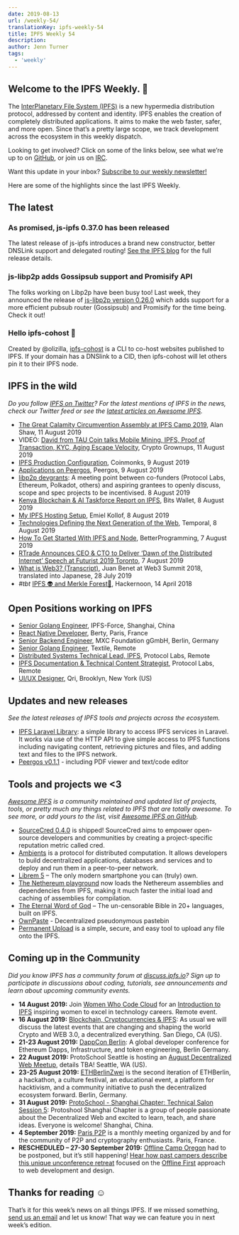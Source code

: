 ```yaml
---
date: 2019-08-13
url: /weekly-54/
translationKey: ipfs-weekly-54
title: IPFS Weekly 54
description:
author: Jenn Turner
tags:
  - 'weekly'
---
```


## Welcome to the IPFS Weekly. 👋

The [InterPlanetary File System (IPFS)](https://ipfs.io/) is a new hypermedia distribution protocol, addressed by content and identity. IPFS enables the creation of completely distributed applications. It aims to make the web faster, safer, and more open. Since that’s a pretty large scope, we track development across the ecosystem in this weekly dispatch.

Looking to get involved? Click on some of the links below, see what we’re up to on [GitHub](https://github.com/ipfs), or join us on [IRC](https://riot.im/app/#/room/#ipfs:matrix.org).

Want this update in your inbox? [Subscribe to our weekly newsletter!](http://eepurl.com/gL2Pi5)

Here are some of the highlights since the last IPFS Weekly.

## The latest

### As promised, js-ipfs 0.37.0 has been released

The latest release of js-ipfs introduces a brand new constructor, better DNSLink support and delegated routing! [See the IPFS blog](https://blog.ipfs.io/2019-08-06-js-ipfs-0-37/) for the full release details.

### js-libp2p adds Gossipsub support and Promisify API

The folks working on Libp2p have been busy too! Last week, they announced the release of [js-libp2p version 0.26.0](https://blog.ipfs.io/2019-08-07-js-libp2p-0-26/) which adds support for a more efficient pubsub router (Gossipsub) and Promisify for the time being. Check it out!

### Hello ipfs-cohost 👋

Created by @olizilla, [ipfs-cohost](https://github.com/olizilla/ipfs-cohost#ipfs-cohost-) is a CLI to co-host websites published to IPFS. If your domain has a DNSlink to a CID, then ipfs-cohost will let others pin it to their IPFS node.

## IPFS in the wild

_Do you follow [IPFS on Twitter](https://twitter.com/IPFSbot)? For the latest mentions of IPFS in the news, check our Twitter feed or see the [latest articles on Awesome IPFS](https://awesome.ipfs.io/articles/)._

- [The Great Calamity Circumvention Assembly at IPFS Camp 2019](https://ipfs.io/blog/2019-08-12-great-calamity-circumvention-assembly-at-ipfs-camp/), Alan Shaw, 11 August 2019
- VIDEO: [David from TAU Coin talks Mobile Mining, IPFS, Proof of Transaction, KYC, Aging Escape Velocity](https://www.youtube.com/watch?time_continue=4&v=8atG0zW50Uo), Crypto Grownups, 11 August 2019
- [IPFS Production Configuration](https://medium.com/coinmonks/ipfs-production-configuration-57121f0daab2), Coinmonks, 9 August 2019
- [Applications on Peergos](https://peergos.org/blog#applications_on_peergos_august_2019_), Peergos, 9 August 2019
- [libp2p devgrants](https://github.com/libp2p/devgrants): A meeting point between co-funders (Protocol Labs, Ethereum, Polkadot, others) and aspiring grantees to openly discuss, scope and spec projects to be incentivised. 8 August 2019
- [Kenya Blockchain & AI Taskforce Report on IPFS](https://medium.com/@bitsoko/kenya-blockchain-ai-taskforce-report-on-ipfs-3361eb8c8e41), Bits Wallet, 8 August 2019
- [My IPFS Hosting Setup](https://coolvibe.org/posts/my-ipfs-hosting-setup-hugo/), Emiel Kollof, 8 August 2019
- [Technologies Defining the Next Generation of the Web](https://medium.com/temporal-cloud/technologies-defining-the-next-generation-of-the-web-a0d0f053629f), Temporal, 8 August 2019
- [How To Get Started With IPFS and Node](https://medium.com/better-programming/how-to-get-started-with-ipfs-and-node-fa04baec6b3a), BetterProgramming, 7 August 2019
- [RTrade Announces CEO & CTO to Deliver ‘Dawn of the Distributed Internet’ Speech at Futurist 2019 Toronto](https://medium.com/rtrade-technologies/rtrade-announces-ceo-cto-to-deliver-dawn-of-the-distributed-internet-speech-at-futurist-2019-b39fcdc94e11), 7 August 2019
- [What is Web3? (Transcript)](https://medium.com/@onion797jp/what-is-web3-transcript-7e867e96ddb1), Juan Benet at Web3 Summit 2018, translated into Japanese, 28 July 2019
- _#tbt_ [IPFS 👽 and Merkle Forest🌳](https://hackernoon.com/ipfs-and-merkle-forest-a6b7f15f3537), Hackernoon, 14 April 2018

## Open Positions working on IPFS

- [Senior Golang Engineer](https://www.zhipin.com/job_detail/738dc685f000763e1XFy3Ny7EFI~.html?ka=search_list_6), IPFS-Force, Shanghai, China
- [React Native Developer](https://berty.tech/jobs/react-native-developer/), Berty, Paris, France
- [Senior Backend Engineer](https://www.golangprojects.com/golang-go-job-dcr-Senior-Backend-Engineer-Berlin-MXC-Foundation-gGmbH.html), MXC Foundation gGmbH, Berlin, Germany
- [Senior Golang Engineer](https://www.golangprojects.com/golang-go-job-def-Senior-Golang-Engineer-Remote-Textile.html), Textile, Remote
- [Distributed Systems Technical Lead, IPFS](https://jobs.lever.co/protocol/9283f9b0-de64-4e1f-a221-5d02b0202198), Protocol Labs, Remote
- [IPFS Documentation & Technical Content Strategist](https://jobs.lever.co/protocol/e7db2c84-afd7-44a4-9a27-449c751d8289), Protocol Labs, Remote
- [UI/UX Designer](https://www.linkedin.com/jobs/view/1335924519/), Qri, Brooklyn, New York (US)

## Updates and new releases

_See the latest releases of IPFS tools and projects across the ecosystem._

- [IPFS Laravel Library](https://gitlab.com/andach/ipfs-laravel): a simple library to access IPFS services in Laravel. It works via use of the HTTP API to give simple access to IPFS functions including navigating content, retrieving pictures and files, and adding text and files to the IPFS network.
- [Peergos v0.1.1](https://alpha.peergos.net/public/peergos/releases/v0.1.1) - including PDF viewer and text/code editor

## Tools and projects we <3

_[Awesome IPFS](https://awesome.ipfs.io/) is a community maintained and updated list of projects, tools, or pretty much any things related to IPFS that are totally awesome. To see more, or add yours to the list, visit [Awesome IPFS on GitHub](https://github.com/ipfs/awesome-ipfs)._

- [SourceCred 0.4.0](https://github.com/sourcecred/sourcecred/releases/tag/v0.4.0) is shipped! SourceCred aims to empower open-source developers and communities by creating a project-specific reputation metric called cred.
- [Ambients](https://ambients.org/) is a protocol for distributed computation. It allows developers to build decentralized applications, databases and services and to deploy and run them in a peer-to-peer network.
- [Librem 5](https://puri.sm/products/librem-5/) – The only modern smartphone you can (truly) own.
- [The Nethereum playground](http://playground.nethereum.com/) now loads the Nethereum assemblies and dependencies from IPFS, making it much faster the initial load and caching of assemblies for compilation.
- [The Eternal Word of God](http://eternalword.eth.link/) – The un-censorable Bible in 20+ languages, built on IPFS.
- [OwnPaste](https://ownpaste.com/) - Decentralized pseudonymous pastebin
- [Permanent Upload](https://permanentupload.com/) is a simple, secure, and easy tool to upload any file onto the IPFS.

## Coming up in the Community

_Did you know IPFS has a community forum at [discuss.ipfs.io](https://discuss.ipfs.io/)? Sign up to participate in discussions about coding, tutorials, see announcements and learn about upcoming community events._

- **14 August 2019:** Join [Women Who Code Cloud](https://www.womenwhocode.com/cloud/events) for an [Introduction to IPFS](https://zoom.us/webinar/register/WN_jnKnkxjJR3OOxf3kPa7Xfg) inspiring women to excel in technology careers. Remote event.
- **16 August 2019:** [Blockchain, Cryptocurrencies & IPFS](https://www.meetup.com/Blockchain-Cryptocurrencies-Interplanetary-File-System/events/vldkqqyzlbfc/): As usual we will discuss the latest events that are changing and shaping the world Crypto and WEB 3.0, a decentralized everything. San Diego, CA (US).
- **21-23 August 2019:** [DappCon Berlin](https://www.dappcon.io/): A global developer conference for Ethereum Dapps, Infrastructure, and token engineering, Berlin Germany.
- **22 August 2019:** ProtoSchool Seattle is hosting an
  [August Decentralized Web Meetup](https://www.meetup.com/ProtoSchool-Seattle-Learn-to-Make-the-Decentralized-Web/events/262328555/), details TBA! Seattle, WA (US).
- **23-25 August 2019:** [ETHBerlinZwei](https://ethberlinzwei.com/) is the second iteration of ETHBerlin, a hackathon, a culture festival, an educational event, a platform for hacktivism, and a community initiative to push the decentralized ecosystem forward. Berlin, Germany.
- **31 August 2019:** [ProtoSchool - Shanghai Chapter: Technical Salon Session 5](https://www.meetup.com/Shanghai-Decentralized-Systems-Meetup-Group/events/263835810/): Protoshool Shanghai Chapter is a group of people passionate about the Decentralized Web and excited to learn, teach, and share ideas. Everyone is welcome! Shanghai, China.
- **4 September 2019:** [Paris P2P](https://www.meetup.com/Paris-P2P/events/263171540/) is a monthly meeting organized by and for the community of P2P and cryptography enthusiasts. Paris, France.
- **RESCHEDULED – 27-30 September 2019:** [Offline Camp Oregon](http://offlinefirst.org/camp) had to be postponed, but it’s still happening! [Hear how past campers describe this unique unconference retreat](https://youtu.be/FNtpPW_7H1k) focused on the [Offline First](http://offlinefirst.org/) approach to web development and design.

## Thanks for reading ☺️

That’s it for this week’s news on all things IPFS. If we missed something, [send us an email](mailto:newsletter@ipfs.io) and let us know! That way we can feature you in next week’s edition.
